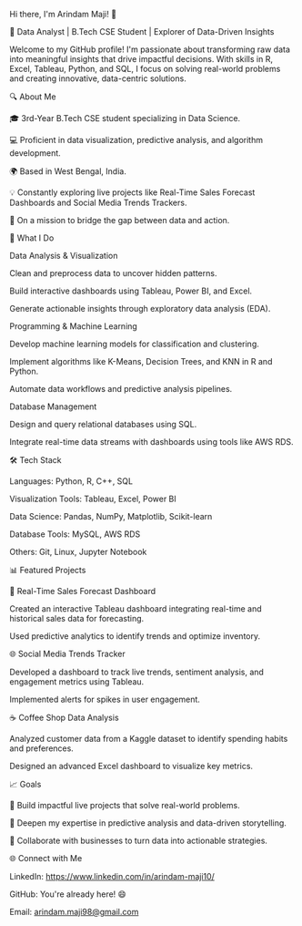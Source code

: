 Hi there, I'm Arindam Maji! 👋

🌟 Data Analyst | B.Tech CSE Student | Explorer of Data-Driven Insights

Welcome to my GitHub profile! I'm passionate about transforming raw data into meaningful insights that drive impactful decisions. With skills in R, Excel, Tableau, Python, and SQL, I focus on solving real-world problems and creating innovative, data-centric solutions.

🔍 About Me

🎓 3rd-Year B.Tech CSE student specializing in Data Science.

💻 Proficient in data visualization, predictive analysis, and algorithm development.

🌍 Based in West Bengal, India.

💡 Constantly exploring live projects like Real-Time Sales Forecast Dashboards and Social Media Trends Trackers.

🎯 On a mission to bridge the gap between data and action.

🚀 What I Do

Data Analysis & Visualization

Clean and preprocess data to uncover hidden patterns.

Build interactive dashboards using Tableau, Power BI, and Excel.

Generate actionable insights through exploratory data analysis (EDA).

Programming & Machine Learning

Develop machine learning models for classification and clustering.

Implement algorithms like K-Means, Decision Trees, and KNN in R and Python.

Automate data workflows and predictive analysis pipelines.

Database Management

Design and query relational databases using SQL.

Integrate real-time data streams with dashboards using tools like AWS RDS.

🛠️ Tech Stack

Languages: Python, R, C++, SQL

Visualization Tools: Tableau, Excel, Power BI

Data Science: Pandas, NumPy, Matplotlib, Scikit-learn

Database Tools: MySQL, AWS RDS

Others: Git, Linux, Jupyter Notebook

📊 Featured Projects

🛒 Real-Time Sales Forecast Dashboard

Created an interactive Tableau dashboard integrating real-time and historical sales data for forecasting.

Used predictive analytics to identify trends and optimize inventory.

🌐 Social Media Trends Tracker

Developed a dashboard to track live trends, sentiment analysis, and engagement metrics using Tableau.

Implemented alerts for spikes in user engagement.

☕ Coffee Shop Data Analysis

Analyzed customer data from a Kaggle dataset to identify spending habits and preferences.

Designed an advanced Excel dashboard to visualize key metrics.

📈 Goals

🌟 Build impactful live projects that solve real-world problems.

🧠 Deepen my expertise in predictive analysis and data-driven storytelling.

🤝 Collaborate with businesses to turn data into actionable strategies.

🌐 Connect with Me

LinkedIn: https://www.linkedin.com/in/arindam-maji10/

GitHub: You're already here! 😄

Email: arindam.maji98@gmail.com

